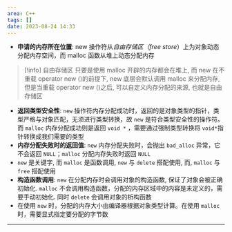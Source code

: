 ```yaml
---
area: C++
tags: []
date: 2023-08-24 14:33
---
```

- **申请的内存所在位置**: new 操作符从*自由存储区（free store*）上为对象动态分配内存空间，而 malloc 函数从堆上动态分配内存
> [!info] 自由存储区
> 只要是使用 malloc 开辟的内存都会在堆上, 而 new 在不重载 operator new ()的前提下, new 底层会默认调用 malloc 来分配内存, 但是当重载 operator new ()之后, 可以自定义内存分配的来源, 也就是自由存储区

- **返回类型安全性**: `new` 操作符内存分配成功时，返回的是对象类型的指针，类型严格与对象匹配，无须进行类型转换，故 `new` 是符合类型安全性的操作符。而 `malloc` 内存分配成功则是返回 `void *` ，需要通过强制类型转换将 `void*`指针转换成我们需要的类型
- **内存分配失败时的返回值**: `new` 内存分配失败时，会抛出 `bad_alloc` 异常，它不会返回 `NULL`；`malloc` 分配内存失败时返回 `NULL`
- `new` 是关键字, 而 `malloc` 是函数调用, `new` 与 `delete` 搭配使用, 而, `malloc` 与 `free` 搭配使用
- **构造函数调用**: `new` 在分配内存时会调用对象的构造函数, 保证了对象会被正确初始化. `malloc` 不会调用构造函数，分配的内存区域中的内容是未定义的，需要手动初始化. 同时 `delete` 会调用对象的析构函数
- 在使用 `new` 时，分配的内存大小由编译器根据对象类型计算。在使用 `malloc` 时，需要显式指定要分配的字节数
---
